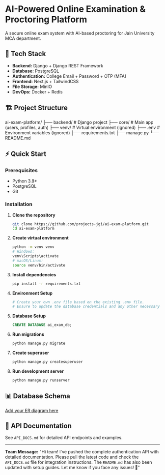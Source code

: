 # AI-Powered Online Examination & Proctoring Platform

A secure online exam system with AI-based proctoring for Jain University MCA department.

## 🚀 Tech Stack

- **Backend:** Django + Django REST Framework
- **Database:** PostgreSQL
- **Authentication:** College Email + Password + OTP (MFA)
- **Frontend:** Next.js + TailwindCSS
- **File Storage:** MinIO
- **DevOps:** Docker + Redis

## 🏗️ Project Structure
ai-exam-platform/
├── backend/ # Django project
├── core/ # Main app (users, profiles, auth)
├── venv/ # Virtual environment (ignored)
├── .env # Environment variables (ignored)
├── requirements.txt
├── manage.py
└── README.md

## ⚡ Quick Start

### Prerequisites
- Python 3.8+
- PostgreSQL
- Git

### Installation

1. **Clone the repository**
   ```bash
   git clone https://github.com/projects-jgi/ai-exam-platform.git
   cd ai-exam-platform
   ```

2. **Create virtual environment**
   ```bash
   python -m venv venv
   # Windows:
   venv\Scripts\activate
   # macOS/Linux:
   source venv/bin/activate
   ```

3. **Install dependencies**
   ```bash
   pip install -r requirements.txt
   ```

4. **Environment Setup**
   ```bash
   # Create your own .env file based on the existing .env file.
   # Ensure to update the database credentials and any other necessary configurations.
   ```

5. **Database Setup**
   ```sql
   CREATE DATABASE ai_exam_db;
   ```

6. **Run migrations**
   ```bash
   python manage.py migrate
   ```

7. **Create superuser**
   ```bash
   python manage.py createsuperuser
   ```

8. **Run development server**
   ```bash
   python manage.py runserver
   ```

## 📊 Database Schema
[Add your ER diagram here](https://docs/erd.png)

## 📝 API Documentation
See `API_DOCS.md` for detailed API endpoints and examples.

---

**Team Message:**
"Hi team! I've pushed the complete authentication API with detailed documentation. Please pull the latest code and check the `API_DOCS.md` file for integration instructions. The `README.md` has also been updated with setup guides. Let me know if you face any issues! 🚀"
